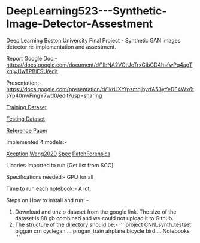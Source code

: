 # DeepLearning523---Synthetic-Image-Detector-Assestment
Deep Learning Boston University Final Project - Synthetic GAN images detector re-implementation and assestment. 

Report Google Doc:- https://docs.google.com/document/d/1lbNA2VCtUeTrxGibGD4hsfwPq4agTxhlyJ1wTPBjESU/edit

Presentation:- https://docs.google.com/presentation/d/1krUXYfpzmqlbyrfA53yYeDE4Wx6tsYp40nwFmgY7wd0/edit?usp=sharing

[Training Dataset](https://drive.google.com/file/d/1iVNBV0glknyTYGA9bCxT_d0CVTOgGcKh/view)

[Testing Dataset](https://drive.google.com/file/d/1z_fD3UKgWQyOTZIBbYSaQ-hz4AzUrLC1/view)

[Reference Paper](https://arxiv.org/pdf/2104.02617.pdf)

Implemented 4 models:-

[Xception](https://github.com/MinhNguyen99AI/DeepLearning523---Synthetic-Image-Detector-Assestment/blob/main/Xception.ipynb)
[Wang2020](https://github.com/MinhNguyen99AI/DeepLearning523---Synthetic-Image-Detector-Assestment/blob/main/Wang_2020.ipynb)
[Spec](https://github.com/MinhNguyen99AI/DeepLearning523---Synthetic-Image-Detector-Assestment/blob/main/spec.ipynb)
[PatchForensics](https://github.com/MinhNguyen99AI/DeepLearning523---Synthetic-Image-Detector-Assestment/blob/main/PatchForensic.ipynb)

Libaries imported to run [Get list from SCC]

Specifications needed:- GPU for all

Time to run each notebook:- A lot.

Steps on How to install and run: -
  1. Download and unzip dataset from the google link. The size of the dataset is 88 gb combined and we could not upload it to Github. 
  2. The structure of the directory should be:-
'''
project
  CNN_synth_testset
    biggan
    crn
    cyclegan
    ...
  progan_train
    airplane
    bicycle
    bird
    ...
  Notebooks
'''
